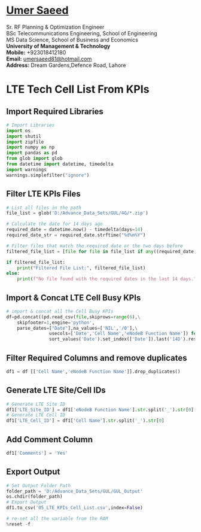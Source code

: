 #  [Umer Saeed](https://www.linkedin.com/in/engumersaeed/)
Sr. RF Planning & Optimization Engineer<br>
BSc Telecommunications Engineering, School of Engineering<br>
MS Data Science, School of Business and Economics<br>
**University of Management & Technology**<br>
**Mobile:**     +923018412180<br>
**Email:**  umersaeed81@hotmail.com<br>
**Address:** Dream Gardens,Defence Road, Lahore<br>

# LTE Tech Cell List From KPIs

## Import Required Libraries


```python
# Import Libraries
import os
import shutil
import zipfile
import numpy as np
import pandas as pd
from glob import glob
from datetime import datetime, timedelta
import warnings
warnings.simplefilter("ignore")
```

## Filter LTE KPIs Files


```python
# List all files in the path
file_list = glob('D:/Advance_Data_Sets/GUL/4G/*.zip')

# Calculate the date for 14 days ago
required_date = datetime.now() - timedelta(days=14)
required_date_str = required_date.strftime("%d%m%Y")

# Filter files that match the required date or the two days before
filtered_file_list = [file for file in file_list if any((required_date + timedelta(days=i)).strftime("%d%m%Y") in file for i in range(14))]

if filtered_file_list:
    print("Filtered File List:", filtered_file_list)
else:
    print(f"No file found with the required dates in the last 14 days.")
```

## Import & Concat LTE Cell Busy KPIs


```python
# import & concat all the Cell Busy KPIs
df=pd.concat((pd.read_csv(file,skiprows=range(6),\
    skipfooter=1,engine='python',
    parse_dates=["Date"],na_values=['NIL','/0'],\
                usecols=['Date','Cell Name','eNodeB Function Name']) for file in filtered_file_list)).\
                sort_values('Date').set_index(['Date']).last('14D').reset_index()
```

## Filter Required Columns and remove duplicates


```python
df1 = df [['Cell Name','eNodeB Function Name']].drop_duplicates()
```

## Generate LTE Site/Cell IDs


```python
# Generate LTE Site ID
df1['LTE_Site_ID'] = df1['eNodeB Function Name'].str.split('_').str[0]
# Generate LTE Cell ID
df1['LTE_Cell_ID'] = df1['Cell Name'].str.split('_').str[0]
```

## Add Comment Column


```python
df1['Comments'] = 'Yes'
```

## Export Output


```python
# Set Output Folder Path
folder_path = 'D:/Advance_Data_Sets/GUL/GUL_Output'
os.chdir(folder_path)
# Export Output
df1.to_csv('05_LTE_KPIs_Cell_List.csv',index=False)
```


```python
# re-set all the variable from the RAM
%reset -f
```
